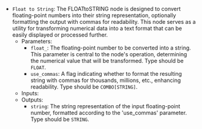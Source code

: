 - `Float to String`: The FLOATtoSTRING node is designed to convert floating-point numbers into their string representation, optionally formatting the output with commas for readability. This node serves as a utility for transforming numerical data into a text format that can be easily displayed or processed further.
    - Parameters:
        - `float_`: The floating-point number to be converted into a string. This parameter is central to the node's operation, determining the numerical value that will be transformed. Type should be `FLOAT`.
        - `use_commas`: A flag indicating whether to format the resulting string with commas for thousands, millions, etc., enhancing readability. Type should be `COMBO[STRING]`.
    - Inputs:
    - Outputs:
        - `string`: The string representation of the input floating-point number, formatted according to the 'use_commas' parameter. Type should be `STRING`.

